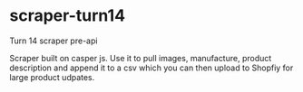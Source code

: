 # scraper-turn14
Turn 14 scraper pre-api

Scraper built on casper js. Use it to pull images, manufacture, product description and append it to a csv which you can then 
upload to Shopfiy for large product udpates.
